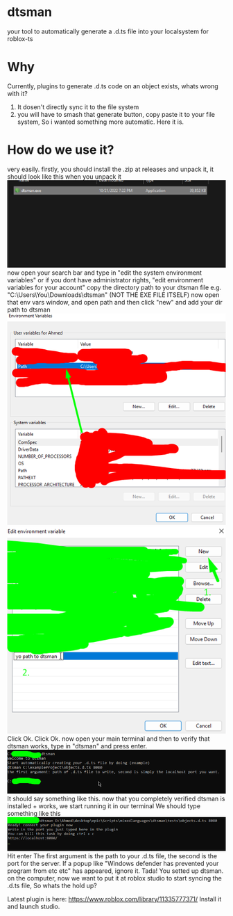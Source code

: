 # dtsman
your tool to automatically generate a .d.ts file into your localsystem for
roblox-ts
# Why
Currently, plugins to generate .d.ts code on an object exists, whats wrong with it?
1. It dosen't directly sync it to the file system
2. you will have to smash that generate button, copy paste it to your file system,
So i wanted something more automatic. Here it is.
# How do we use it?
very easily. firstly, you should install the .zip at releases
and unpack it,
it should look like this when you unpack it
![screenshot](/readmeimages/Screenshot_1.png)
now open your search bar and type in "edit the system environment variables" or if you
dont have administrator rights, "edit environment variables for your account"
copy the directory path to your dtsman file
e.g.
"C:\Users\You\Downloads\dtsman\"
(NOT THE EXE FILE ITSELF)
now open that env vars window, and open path and then click "new"
and add your dir path to dtsman
![screenshot2](/readmeimages/Screenshot_2.png)
![screenshot3](/readmeimages/Screenshot_3.png)
Click Ok.
Click Ok.
now open your main terminal and then to verify that dtsman works,
type in "dtsman" and press enter.
![screenshot4](/readmeimages/Screenshot_4.png)
It should say something like this.
now that you completely verified dtsman is installed + works,
we start running it in our terminal
We should type something like this
![screenshot5](/readmeimages/Screenshot_5.png)
Hit enter
The first argument is the path to your .d.ts file, the second is the port for the server.
If a popup like "Windows defender has prevented your program from etc etc" has appeared, ignore it.
Tada! You setted up dtsman. on the computer, now we want to put it at roblox studio to start syncing the .d.ts
file, So whats the hold up?

Latest plugin is here:
https://www.roblox.com/library/11335777371/
Install it and launch studio.
